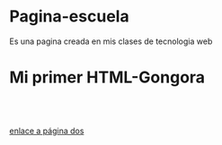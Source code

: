 # Pagina-escuela
Es una pagina creada en mis clases de tecnologia web 
<html>

<body>

<h1>
Mi primer HTML-Gongora

</H1>

<br><br><br>
<a href="principal.html" target="blank"> enlace a página dos </a>


<br><br><br>


</body>

</html>
